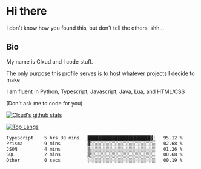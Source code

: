 

# Hi there
I don't know how you found this, but don't tell the others, shh...

## Bio
My name is Clxud and I code stuff.

The only purpose this profile serves is to host whatever projects I decide to make

I am fluent in Python, Typescript, Javascript, Java, Lua, and HTML/CSS



(Don't ask me to code for you)

[![Clxud's github stats](https://github-readme-stats.vercel.app/api?username=cloudwithax&count_private=true&theme=dark&show_icons=true)](https://github.com/anuraghazra/github-readme-stats) 

[![Top Langs](https://github-readme-stats.vercel.app/api/top-langs/?username=cloudwithax&theme=dark)](https://github.com/anuraghazra/github-readme-stats)

<!--START_SECTION:waka-->

```txt
TypeScript    5 hrs 30 mins   ███████████████████████▓░   95.12 %
Prisma        9 mins          ▓░░░░░░░░░░░░░░░░░░░░░░░░   02.68 %
JSON          4 mins          ▒░░░░░░░░░░░░░░░░░░░░░░░░   01.26 %
SQL           2 mins          ▒░░░░░░░░░░░░░░░░░░░░░░░░   00.68 %
Other         0 secs          ░░░░░░░░░░░░░░░░░░░░░░░░░   00.19 %
```

<!--END_SECTION:waka-->







